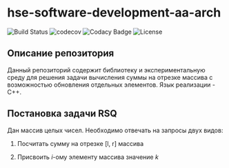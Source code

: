 # hse-software-development-aa-arch
![Build Status](https://github.com/EkaterinaNikolaeva/hse-software-development-aa-arch/actions/workflows/ci.yml/badge.svg)
![codecov](https://codecov.io/github/EkaterinaNikolaeva/hse-software-development-aa-arch/graph/badge.svg?token=3TD7AGNN9H)
![Codacy Badge](https://app.codacy.com/project/badge/Grade/c6738c14413447e78cebd7ce79f8e130)
![License](https://img.shields.io/github/license/EkaterinaNikolaeva/hse-software-development-aa-arch)

## Описание репозитория

Данный репозиторий содержит библиотеку и экспериментальную среду для решения задачи вычисления суммы на отрезке массива с возможностью обновления отдельных элементов. Язык реализации - C++.

## Постановка задачи RSQ

Дан массив целых чисел. Необходимо отвечать на запросы двух видов:

1. Посчитать сумму на отрезке [l, r] массива

2. Присвоить $i$-ому элементу массива значение $k$
